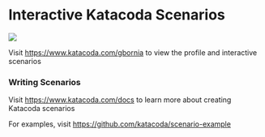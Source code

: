 # Interactive Katacoda Scenarios

[![](http://shields.katacoda.com/katacoda/gbornia/count.svg)](https://www.katacoda.com/gbornia "Get your profile on Katacoda.com")

Visit https://www.katacoda.com/gbornia to view the profile and interactive scenarios

### Writing Scenarios
Visit https://www.katacoda.com/docs to learn more about creating Katacoda scenarios

For examples, visit https://github.com/katacoda/scenario-example
